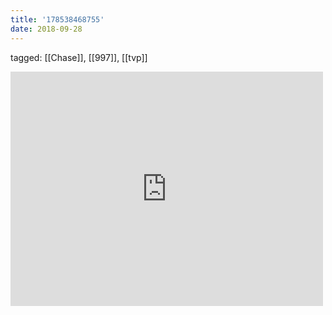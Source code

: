 ```yaml
---
title: '178538468755'
date: 2018-09-28
---
```

tagged: [[Chase]], [[997]], [[tvp]]
<iframe allow="accelerometer; autoplay; clipboard-write; encrypted-media; gyroscope; picture-in-picture" allowfullscreen="" frameborder="0" height="375" id="youtube_iframe" src="https://www.youtube.com/embed/VQ0pNvz0te4?feature=oembed&amp;enablejsapi=1&amp;origin=https://safe.txmblr.com&amp;wmode=opaque" width="500"></iframe>